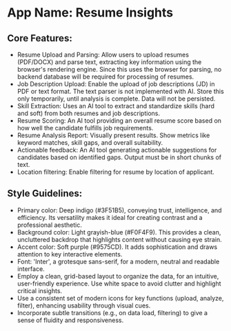 # **App Name**: Resume Insights

## Core Features:

- Resume Upload and Parsing: Allow users to upload resumes (PDF/DOCX) and parse text, extracting key information using the browser's rendering engine. Since this uses the browser for parsing, no backend database will be required for processing of resumes.
- Job Description Upload: Enable the upload of job descriptions (JD) in PDF or text format. The text parser is not implemented with AI. Store this only temporarily, until analysis is complete. Data will not be persisted.
- Skill Extraction: Uses an AI tool to extract and standardize skills (hard and soft) from both resumes and job descriptions.
- Resume Scoring: An AI tool providing an overall resume score based on how well the candidate fulfills job requirements.
- Resume Analysis Report: Visually present results. Show metrics like keyword matches, skill gaps, and overall suitability.
- Actionable feedback: An AI tool generating actionable suggestions for candidates based on identified gaps. Output must be in short chunks of text.
- Location filtering: Enable filtering for resume by location of applicant.

## Style Guidelines:

- Primary color: Deep indigo (#3F51B5), conveying trust, intelligence, and efficiency. Its versatility makes it ideal for creating contrast and a professional aesthetic.
- Background color: Light grayish-blue (#F0F4F9). This provides a clean, uncluttered backdrop that highlights content without causing eye strain.
- Accent color: Soft purple (#9575CD). It adds sophistication and draws attention to key interactive elements.
- Font: 'Inter', a grotesque sans-serif, for a modern, neutral and readable interface.
- Employ a clean, grid-based layout to organize the data, for an intuitive, user-friendly experience. Use white space to avoid clutter and highlight critical insights.
- Use a consistent set of modern icons for key functions (upload, analyze, filter), enhancing usability through visual cues.
- Incorporate subtle transitions (e.g., on data load, filtering) to give a sense of fluidity and responsiveness.